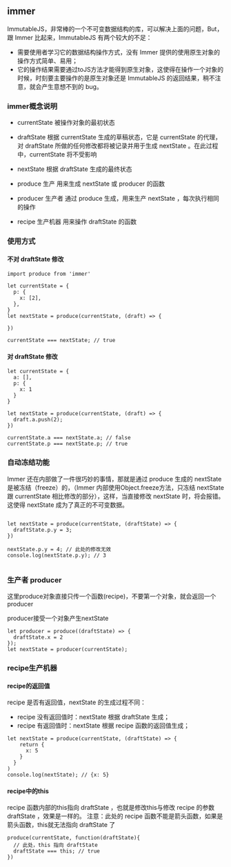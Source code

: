## immer


ImmutableJS，非常棒的一个不可变数据结构的库，可以解决上面的问题，But，跟 Immer 比起来，ImmutableJS 有两个较大的不足：

- 需要使用者学习它的数据结构操作方式，没有 Immer 提供的使用原生对象的操作方式简单、易用；
- 它的操作结果需要通过toJS方法才能得到原生对象，这使得在操作一个对象的时候，时刻要主要操作的是原生对象还是 ImmutableJS 的返回结果，稍不注意，就会产生意想不到的 bug。

### immer概念说明

- currentState
被操作对象的最初状态

- draftState
根据 currentState 生成的草稿状态，它是 currentState 的代理，对 draftState 所做的任何修改都将被记录并用于生成 nextState 。在此过程中，currentState 将不受影响

- nextState
根据 draftState 生成的最终状态

- produce 生产
用来生成 nextState 或 producer 的函数

- producer 生产者
通过 produce 生成，用来生产 nextState ，每次执行相同的操作

- recipe 生产机器
用来操作 draftState 的函数

### 使用方式

#### 不对 draftState 修改 
```
import produce from 'immer'

let currentState = {
  p: {
    x: [2],
  },
}
let nextState = produce(currentState, (draft) => {

})

currentState === nextState; // true

```

#### 对 draftState 修改

```
let currentState = {
  a: [],
  p: {
    x: 1
  }
}

let nextState = produce(currentState, (draft) => {
  draft.a.push(2);
})

currentState.a === nextState.a; // false
currentState.p === nextState.p; // true
```

### 自动冻结功能

Immer 还在内部做了一件很巧妙的事情，那就是通过 produce 生成的 nextState 是被冻结（freeze）的，（Immer 内部使用Object.freeze方法，只冻结 nextState 跟 currentState 相比修改的部分），这样，当直接修改 nextState 时，将会报错。 这使得 nextState 成为了真正的不可变数据。

```

let nextState = produce(currentState, (draftState) => {
  draftState.p.y = 3;
})

nextState.p.y = 4; // 此处的修改无效
console.log(nextState.p.y); // 3


```

### 生产者 producer

这里produce对象直接只传一个函数(recipe)，不要第一个对象，就会返回一个producer

producer接受一个对象产生nextState


```
let producer = produce((draftState) => {
  draftState.x = 2
});
let nextState = producer(currentState);
```


### recipe生产机器

#### recipe的返回值

recipe 是否有返回值，nextState 的生成过程不同：
- recipe 没有返回值时：nextState 根据 draftState 生成；
- recipe 有返回值时：nextState 根据 recipe 函数的返回值生成；

```
let nextState = produce(currentState, (draftState) => {
    return {
      x: 5
    }
  }
)
console.log(nextState); // {x: 5}
```

#### recipe中的this

recipe 函数内部的this指向 draftState ，也就是修改this与修改 recipe 的参数 draftState ，效果是一样的。
注意：此处的 recipe 函数不能是箭头函数，如果是箭头函数，this就无法指向 draftState 了

```
produce(currentState, function(draftState){
  // 此处，this 指向 draftState
  draftState === this; // true
})
```